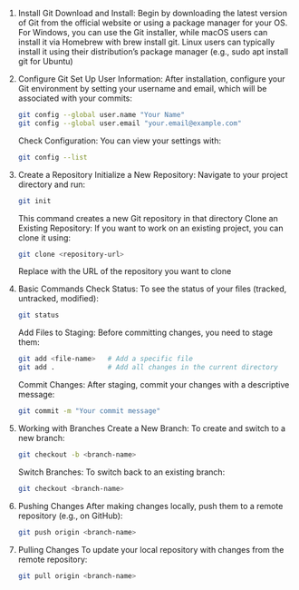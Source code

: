 1. Install Git
    Download and Install: Begin by downloading the latest version of Git from the official website or using a package manager for your OS. For Windows, you can use the Git installer, while macOS users can install it via Homebrew with brew install git. Linux users can typically install it using their distribution’s package manager (e.g., sudo apt install git for Ubuntu)

2. Configure Git
    Set Up User Information: After installation, configure your Git environment by setting your username and email, which will be associated with your commits:
    ```bash
    git config --global user.name "Your Name"
    git config --global user.email "your.email@example.com"
    ```

    Check Configuration: You can view your settings with:
    ```bash
    git config --list
    ```

3. Create a Repository
    Initialize a New Repository: Navigate to your project directory and run:
    ```bash
    git init
    ```

    This command creates a new Git repository in that directory
    Clone an Existing Repository: If you want to work on an existing project, you can clone it using:
    ```bash
    git clone <repository-url>
    ```

    Replace <repository-url> with the URL of the repository you want to clone

4. Basic Commands
    Check Status: To see the status of your files (tracked, untracked, modified):
    ```bash
    git status
    ```

    Add Files to Staging: Before committing changes, you need to stage them:
    ```bash
    git add <file-name>   # Add a specific file
    git add .             # Add all changes in the current directory
    ```

    Commit Changes: After staging, commit your changes with a descriptive message:
    ```bash
    git commit -m "Your commit message"
    ```

5. Working with Branches
    Create a New Branch: To create and switch to a new branch:
    ```bash
    git checkout -b <branch-name>
    ```

    Switch Branches: To switch back to an existing branch:
    ```bash
    git checkout <branch-name>
    ```

6. Pushing Changes
    After making changes locally, push them to a remote repository (e.g., on GitHub):
    ```bash
    git push origin <branch-name>
    ```

7. Pulling Changes
    To update your local repository with changes from the remote repository:
    ```bash
    git pull origin <branch-name>
    ```